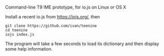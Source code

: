 Command-line T9 IME prototype, for io.js on Linux or OS X

Install a recent io.js from https://iojs.org/, then

```
git clone https://github.com/ivan/teenine
cd teenine
iojs index.js
```

The program will take a few seconds to load its dictionary and then display some help information.
